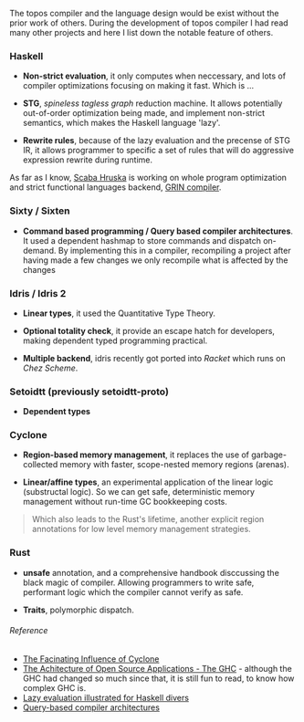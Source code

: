 The topos compiler and the language design would be exist without the prior work of others. During the development of topos compiler I had read many other projects and here I list down the notable feature of others.

### Haskell

- **Non-strict evaluation**, it only computes when neccessary, and lots of compiler optimizations focusing on making it fast. Which is ...
- **STG**, *spineless tagless graph* reduction machine. It allows potentially out-of-order optimization being made, and implement non-strict semantics, which makes the Haskell language 'lazy'.

- **Rewrite rules**, because of the lazy evaluation and the precense of STG IR, it allows programmer to specific a set of rules that will do aggressive expression rewrite during runtime.

As far as I know, [Scaba Hruska](https://twitter.com/csaba_hruska) is working on whole program optimization and strict functional languages backend, [GRIN compiler](https://grin-compiler.github.io/).

### Sixty / Sixten

- **Command based programming / Query based compiler architectures**. It used a dependent hashmap to store commands and dispatch on-demand. By implementing this in a compiler, recompiling a project after having made a few changes we only recompile what is affected by the changes

### Idris / Idris 2

- **Linear types**, it used the Quantitative Type Theory.

- **Optional totality check**, it provide an escape hatch for developers, making dependent typed programming practical.

- **Multiple backend**, idris recently got ported into *Racket* which runs on *Chez Scheme*.

### Setoidtt (previously setoidtt-proto)

- **Dependent types**

### Cyclone

- **Region-based memory management**, it replaces the use of garbage-collected memory with faster, scope-nested memory regions (arenas).

- **Linear/affine types**, an experimental application of the linear logic (substructal logic). So we can get safe, deterministic memory management without run-time GC bookkeeping costs.

> Which also leads to the Rust's lifetime, another explicit region annotations for low level memory management strategies.

### Rust

- **unsafe** annotation, and a comprehensive handbook disccussing the black magic of compiler. Allowing programmers to write safe, performant logic which the compiler cannot verify as safe.

- **Traits**, polymorphic dispatch.

###### Reference
* [The Facinating Influence of Cyclone](https://pling.jondgoodwin.com/post/cyclone/)
* [The Achitecture of Open Source Applications - The GHC](http://aosabook.org/en/ghc.html) - although the GHC had changed so much since that, it is still fun to read, to know how complex GHC is.
* [Lazy evaluation illustrated for Haskell divers](https://takenobu-hs.github.io/downloads/haskell_lazy_evaluation.pdf)
* [Query-based compiler architectures](https://ollef.github.io/blog/posts/query-based-compilers.html)
